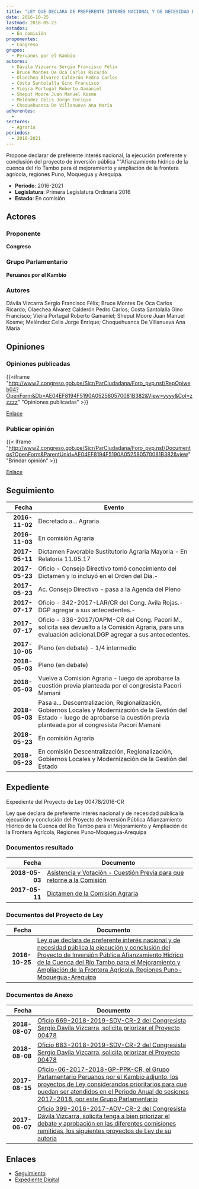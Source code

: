 ```yaml
---
title: "LEY QUE DECLARA DE PREFERENTE INTERÉS NACIONAL Y DE NECESIDAD PÚBLICA LA EJECUCIÓN Y CONCLUSIÓN DEL PROYECTO DE INVERSIÓN PÚBLICA 'AFIANZAMIENTO HÍDRICO DE LA CUENCA DEL RÍO TAMBO PARA EL MEJORAMIENTO Y AMPLIACIÓN DE LA FRONTERA AGRÍCOLA, REGIONES PUNO, MOQUEGUA-AREQUIPA"
date: 2016-10-25
lastmod: 2018-05-23
estados: 
  - En comisión
proponentes: 
  - Congreso
grupos: 
  - Peruanos por el Kambio
autores: 
  - Dávila Vizcarra Sergio Francisco Félix
  - Bruce Montes De Oca Carlos Ricardo
  - Olaechea Álvarez Calderón Pedro Carlos
  - Costa Santolalla Gino Francisco
  - Vieira Portugal Roberto Gamaniel
  - Sheput Moore Juan Manuel Kosme
  - Meléndez Celis Jorge Enrique
  - Choquehuanca De Villanueva Ana María
adherentes: 
  - 
sectores: 
  - Agraria
periodos: 
  - 2016-2021
---
```


Propone declarar de preferente interés nacional, la ejecución preferente y conclusión del proyecto de inversión pública ""Afianzamiento hídrico de la cuenca del río Tambo para el mejoramiento y ampliación de la frontera agrícola, regiones Puno, Moquegua y Arequipa.

- **Periodo**: 2016-2021
- **Legislatura**: Primera Legislatura Ordinaria 2016
- **Estado**: En comisión

## Actores

### Proponente

**Congreso**

### Grupo Parlamentario

**Peruanos por el Kambio**

### Autores

Dávila Vizcarra Sergio Francisco Félix; Bruce Montes De Oca Carlos Ricardo; Olaechea Álvarez Calderón Pedro Carlos; Costa Santolalla Gino Francisco; Vieira Portugal Roberto Gamaniel; Sheput Moore Juan Manuel Kosme; Meléndez Celis Jorge Enrique; Choquehuanca De Villanueva Ana María


## Opiniones

### Opiniones publicadas

{{<iframe "http://www2.congreso.gob.pe/Sicr/ParCiudadana/Foro_pvp.nsf/RepOpiweb04?OpenForm&Db=AE04EF8194F5190A052580570081B382&View=yyyy&Col=zzzzz" "Opiniones publicadas" >}}

[Enlace](http://www2.congreso.gob.pe/Sicr/ParCiudadana/Foro_pvp.nsf/RepOpiweb04?OpenForm&Db=AE04EF8194F5190A052580570081B382&View=yyyy&Col=zzzzz)
### Publicar opinión

{{< iframe "http://www2.congreso.gob.pe/Sicr/ParCiudadana/Foro_pvp.nsf/Documentos?OpenForm&ParentUnid=AE04EF8194F5190A052580570081B382&view" "Brindar opinión" >}}

[Enlace](http://www2.congreso.gob.pe/Sicr/ParCiudadana/Foro_pvp.nsf/Documentos?OpenForm&ParentUnid=AE04EF8194F5190A052580570081B382&view)

## Seguimiento

| Fecha | Evento |
|------:|--------|
| **2016-11-02** | Decretado a... Agraria|
| **2016-11-03** | En comisión Agraria|
| **2017-05-11** | Dictamen Favorable Sustitutorio Agraria Mayoria - En Relatoría 11.05.17|
| **2017-05-23** | Oficio - Consejo Directivo tomó conocimiento del Dictamen y lo incluyó en el Orden del Día.-|
| **2017-05-23** | Ac. Consejo Directivo - pasa a la Agenda del Pleno|
| **2017-07-17** | Oficio - 342-2017-LAR/CR del Cong. Avila Rojas.-DGP agregar a sus antecedentes.-|
| **2017-07-17** | Oficio - 336-2017/OAPM-CR del Cong. Pacori M., solicita sea devuelto a la Comisión Agraria, para una evaluación adicional.DGP agregar a sus antecedentes.|
| **2017-10-05** | Pleno (en debate) - 1/4 intermedio|
| **2018-05-03** | Pleno (en debate)|
| **2018-05-03** | Vuelve a Comisión Agraria - luego de aprobarse la cuestión previa planteada por el congresista Pacori Mamani|
| **2018-05-03** | Pasa a... Descentralización, Regionalización, Gobiernos Locales y Modernización de la Gestión del Estado - luego de aprobarse la cuestión previa planteada por el congresista Pacori Mamani|
| **2018-05-23** | En comisión Agraria|
| **2018-05-23** | En comisión Descentralización, Regionalización, Gobiernos Locales y Modernización de la Gestión del Estado|


## Expediente

Expediente del Proyecto de Ley 00478/2016-CR

Ley que declara de preferente interés nacional y de necesidad pública la ejecución y conclusión del Proyecto de Inversión Pública Afianzamiento Hídrico de la Cuenca del Río Tambo para el Mejoramiento y Ampliación de la Frontera Agrícola, Regiones Puno-Moquegua-Arequipa


### Documentos resultado

| Fecha | Documento |
|------:|--------|
| **2018-05-03** | [Asistencia y Votación - Cuestión Previa para que retorne a la Comisión](http://www.leyes.congreso.gob.pe/Documentos/2016_2021/Asistencia_y_Votacion/Proyectos_de_Ley/AVCP0047820180503..pdf) |
| **2017-05-11** | [Dictamen de la Comisión Agraria](http://www.leyes.congreso.gob.pe/Documentos/2016_2021/Dictamenes/Proyectos_de_Ley/00478DC01MAY20170511..pdf) |

### Documentos del Proyecto de Ley

| Fecha | Documento |
|------:|--------|
| **2016-10-25** | [Ley que declara de preferente interés nacional y de necesidad pública la ejecución y conclusión del Proyecto de Inversión Pública Afianzamiento Hídrico de la Cuenca del Río Tambo para el Mejoramiento y Ampliación de la Frontera Agrícola, Regiones Puno-Moquegua-Arequipa](http://www.leyes.congreso.gob.pe/Documentos/2016_2021/Proyectos_de_Ley_y_de_Resoluciones_Legislativas/PL0047820161025.pdf) |

### Documentos de Anexo

| Fecha | Documento |
|------:|--------|
| **2018-08-07** | [Oficio 669-2018-2019-SDV-CR-2 del Congresista Sergio Davila Vizcarra, solicita priorizar el Proyecto 00478](http://www.leyes.congreso.gob.pe/Documentos/2016_2021/Oficios/Congresistas/OFICIO-669-2018-2019-SDV-CR-2.pdf) |
| **2018-08-08** | [Oficio 683-2018-2019-SDV-CR-2 del Congresista Sergio Davila Vizcarra, solicita priorizar el Proyecto 00478](http://www.leyes.congreso.gob.pe/Documentos/2016_2021/Oficios/Congresistas/OFICIO-683-2018-2019-SDV-CR-2.pdf) |
| **2017-08-15** | [Oficio-06-2017-2018-GP-PPK-CR, el Grupo Parlamentario Peruanos por el Kambio adjunto, los proyectos de Ley considerandos prioritarios para que puedan ser atendidos en el Periodo Anual de sesiones 2017-2018, por este Grupo Parlamentario](http://www.leyes.congreso.gob.pe/Documentos/2016_2021/Oficios/Grupos_Parlamentarios/OFICIO-06-2017-2018-GP-PPK-CR.pdf) |
| **2017-06-07** | [Oficio 399-2016-2017-ADV-CR-2 del Congresista Dávila Vizcarra, solicita tenga a bien priorizar el debate y aprobación en las diferentes comisiones remitidas, los siguientes proyectos de Ley de su autoría](http://www.leyes.congreso.gob.pe/Documentos/2016_2021/Oficios/Congresistas/OFICIO-399-2016-2017-ADV-CR-2.pdf) |

## Enlaces 

- [Seguimiento](http://www2.congreso.gob.pe/Sicr/TraDocEstProc/CLProLey2016.nsf/f7fff46988ca05b1052578e100829cc7/b0da5db4dd9fe8c0052580580052635d?OpenDocument)
- [Expediente Digital](http://www2.congreso.gob.pe/Sicr/TraDocEstProc/CLProLey2016.nsf/f7fff46988ca05b1052578e100829cc7/b0da5db4dd9fe8c0052580580052635d?OpenDocument&Click=05257FB7005EB655.eb71d0cf91d8294e05256cdf006b5706/$Body/0.1C6C)
